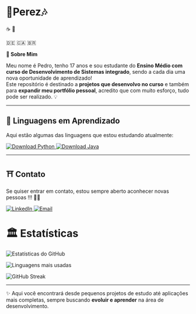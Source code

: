 # 🧩Perez🎶 



☕   🥂

🇩🇪 🇨🇦 🇧🇷


**🧩 Sobre Mim**

Meu nome é Pedro, tenho 17 anos e sou estudante do **Ensino Médio com curso de Desenvolvimento de Sistemas integrado**, sendo a cada dia uma nova oportunidade de aprendizado!  
Este repositório é destinado a **projetos que desenvolvo no curso** e também para **expandir meu portfólio pessoal**, acredito que com muito esforço, tudo pode ser realizado. 💡 

---

## 🕋 Linguagens em Aprendizado 
Aqui estão algumas das linguagens que estou estudando atualmente:


  <!-- Botão para Python -->
  <a href="https://www.python.org/downloads/" target="_blank">
    <img src="https://img.shields.io/badge/Python-3776AB?style=for-the-badge&logo=python&logoColor=white" alt="Download Python"/>
  </a>
  
  <!-- Botão para Java -->
  <a href="https://www.oracle.com/java/technologies/javase-downloads.html" target="_blank">
    <img src="https://img.shields.io/badge/Java-007396?style=for-the-badge&logo=java&logoColor=white" alt="Download Java"/>
  </a>
</p>

---

## ⛩ Contato

Se quiser entrar em contato, estou sempre aberto aconhecer novas pessoas !!! 🐱‍👤


  <!-- Botão do LinkedIn -->
 <a href="https://www.linkedin.com/in/henpedroperez/" target="_blank">
    <img src="https://img.shields.io/badge/LinkedIn-0077B5?style=for-the-badge&logo=linkedin&logoColor=white" alt="LinkedIn"/>
  </a>

  <!-- Botão de E-mail -->
  <a href="mailto:pedro.hen.perez08@gmail.com">
    <img src="https://img.shields.io/badge/Email-D14836?style=for-the-badge&logo=gmail&logoColor=white" alt="Email"/>
  </a>
</p>

# 🏛 Estatísticas 

<!-- Estatísticas gerais -->
![Estatísticas do GitHub](https://github-readme-stats.vercel.app/api?username=henperezz&show_icons=true&theme=radical)

<!-- Linguagens mais usadas -->
![Linguagens mais usadas](https://github-readme-stats.vercel.app/api/top-langs/?username=henperezz&layout=compact&langs_count=8&theme=radical)

<!-- Contribuições em streak -->
![GitHub Streak](https://streak-stats.demolab.com/?user=henperezz&theme=radical)


---

✨ Aqui você encontrará desde pequenos projetos de estudo até aplicações mais completas, sempre buscando **evoluir e aprender** na área de desenvolvimento.
